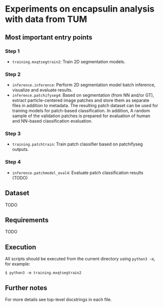 # Experiments on encapsulin analysis with data from TUM

## Most important entry points

### Step 1

- `training.mxqtsegtrain2`: Train 2D segmentation models.

### Step 2

- `inference.inference`: Perform 2D segmentation model batch inference, visualize and evaluate results.
- `inference.patchifyseg4`: Based on segmentation (from NN and/or GT), extract particle-centered image patches and store them as separate files in addition to metadata. The resulting patch dataset can be used for training models for patch-based classification. In addition, A random sample of the validation patches is prepared for evaluation of human and NN-based classification evaluation.

### Step 3

- `training.patchtrain`: Train patch classifier based on patchifyseg outputs.

### Step 4

- `inference.patchmodel_eval4`: Evaluate patch classification results (TODO)


## Dataset

TODO


## Requirements

TODO


## Execution

All scripts should be executed from the current directory using `python3 -m`, for example:

    $ python3 -m training.mxqtsegtrain2


## Further notes

For more details see top-level docstrings in each file.
